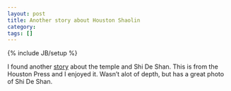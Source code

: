 ```yaml
---
layout: post
title: Another story about Houston Shaolin
category: 
tags: []
---
```

{% include JB/setup %}

I found another [story][] about the temple and Shi De Shan. This is from
the Houston Press and I enjoyed it. Wasn’t alot of depth, but has a
great photo of Shi De Shan.

  [story]: http://www.houstonpress.com/issues/2001-07-12/news3.html
    "story"
